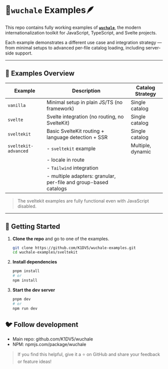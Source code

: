 # 📜`wuchale` Examples🪶

This repo contains fully working examples of
**[`wuchale`](https://github.com/K1DV5/wuchale)**, the modern
internationalization toolkit for JavaScript, TypeScript, and Svelte projects.

Each example demonstrates a different use case and integration strategy — from
minimal setups to advanced per-file catalog loading, including server-side
support.

---

## 🔰 Examples Overview

| Example              | Description                                                        | Catalog Strategy  |
|----------------------|--------------------------------------------------------------------|-------------------|
| `vanilla`            | Minimal setup in plain JS/TS (no framework)                        | Single catalog    |
| `svelte`             | Svelte integration (no routing, no SvelteKit)                      | Single catalog    |
| `sveltekit`          | Basic SvelteKit routing + language detection + SSR                 | Single catalog    |
| `sveltekit-advanced` | - `sveltekit` example                                              | Multiple, dynamic |
|                      | - locale in route                                                  |                   |
|                      | - `Tailwind` integration                                           |                   |
|                      | - multiple adapters: granular, per-file and group-based catalogs   |                   |

> The sveltekit examples are fully functional even with JavaScript disabled.

---

## 🚀 Getting Started

1. **Clone the repo** and go to one of the examples.
    ```bash
    git clone https://github.com/K1DV5/wuchale-examples.git
    cd wuchale-examples/sveltekit
    ```
2. **Install dependencies**
    ```bash
    pnpm install
    # or
    npm install
    ```
3. **Start the dev server**
    ```bash
    pnpm dev
    # or
    npm run dev
    ```

## 🐦 Follow development

- Main repo: github.com/K1DV5/wuchale
- NPM: npmjs.com/package/wuchale

> If you find this helpful, give it a ⭐ on GitHub and share your feedback or feature ideas!
